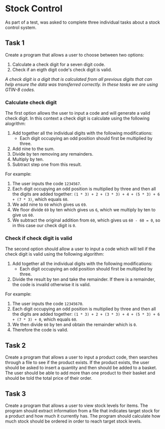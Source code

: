 # Stock Control

As part of a test, was asked to complete three individual tasks about a stock control system.

## Task 1

Create a program that allows a user to choose between two options:

1. Calculate a check digit for a seven digit code.
2. Check if an eigth digit code's check digit is valid.

_A check digit is a digit that is calculated from all previous digits that can help ensure the data was transferred correctly. In these tasks we are using GTIN-8 codes._

### Calculate check digit

The first option allows the user to input a code and will generate a valid check digit. In this context a check digit is calculate using the following alogrithm:

1. Add together all the individual digits with the following modifications:
   - Each digit occupying an odd position should first be multiplied by three.
2. Add nine to the sum.
3. Divide by ten removing any remainders.
4. Multiply by ten.
5. Subtract step one from this result.

For example:

1. The user inputs the code `1234567`.
2. Each digit occupying an odd position is multiplied by three and then all the digits are added together: `(1 * 3) + 2 + (3 * 3) + 4 + (5 * 3) + 6 + (7 * 3)`, which equals `60`.
3. We add nine to `60` which gives us `69`.
4. We floor divide `69` by ten which gives us `6`, which we multiply by ten to give us `60`.
5. We subtract the original addition from `60`, which gives us `60 - 60 = 0`, so in this case our check digit is `0`.

### Check if check digit is valid

The second option should allow a user to input a code which will tell if the check digit is valid using the following algorithm:

1. Add together all the individual digits with the following modifications:
   - Each digit occupying an odd position should first be multiplied by three.
2. Divide the result by ten and take the remainder. If there is a remainder, the code is invalid otherwise it is valid.

For example:

1. The user inputs the code `12345670`.
2. Each digit occupying an odd position is multiplied by three and then all the digits are added together: `(1 * 3) + 2 + (3 * 3) + 4 + (5 * 3) + 6 + (7 * 3) + 0`, which equals `60`.
3. We then divide `60` by ten and obtain the remainder which is `0`.
4. Therefore the code is valid.

## Task 2

Create a program that allows a user to input a product code, then searches through a file to see if the product exists. If the product exists, the user should be asked to insert a quantity and then should be added to a basket.
The user should be able to add more than one product to their basket and should be told the total price of their order.

## Task 3

Create a program that allows a user to view stock levels for items. The program should extract information from a file that indicates target stock for a product and how much it currently has. The program should calculate how much stock should be ordered in order to reach target stock levels.
